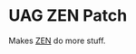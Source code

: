 # UAG ZEN Patch

Makes [ZEN](https://steamcommunity.com/sharedfiles/filedetails/?id=1779063631) do more stuff.
